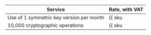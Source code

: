 | Service | Rate, with VAT |
| --- | --- |
| Use of 1 symmetric key version per month | {{ sku|KZT|kms.storage.v1.software|month|string }} |
| 10,000 cryptographic operations | {{ sku|KZT|kms.api.v1.encryptdecrypt|string }} |
